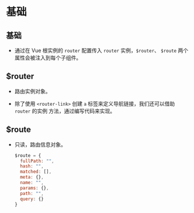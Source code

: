 # 基础

## 基础

*   通过在 Vue 根实例的 `router` 配置传入 `router` 实例，`$router`、 `$route` 两个属性会被注入到每个子组件。

## \$router

*   路由实例对象。

*   除了使用 `<router-link>` 创建 `a` 标签来定义导航链接，我们还可以借助 `router` 的实例 方法，通过编写代码来实现。

## \$route

*   只读，路由信息对象。

    ```javascript
    $route = {
      fullPath: "",
      hash: "",
      matched: [],
      meta: {},
      name: "",
      params: {},
      path: "",
      query: {}
    }
    ```
